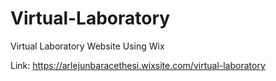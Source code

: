# Virtual-Laboratory
Virtual Laboratory Website Using Wix

Link: https://arlejunbaracethesi.wixsite.com/virtual-laboratory
